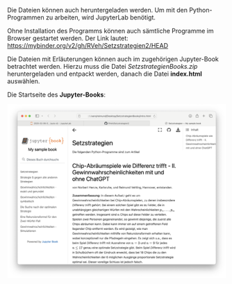 Die Dateien können auch heruntergeladen werden. Um mit den Python-Programmen zu arbeiten, wird JupyterLab benötigt.

Ohne Installation des Programms können auch sämtliche Programme im Browser gestartet werden. Der Link lautet:
https://mybinder.org/v2/gh/RVeh/Setzstrategien2/HEAD

Die Dateien mit Erläuterungen können auch im zugehörigen Jupyter-Book betrachtet werden. 
Hierzu muss die Datei *SetzstrategienBooks.zip* heruntergeladen und entpackt werden, danach die Datei **index.html** auswählen. 

Die Startseite des **Jupyter-Books**:

![Alt-Text](JupyterBook.png)
